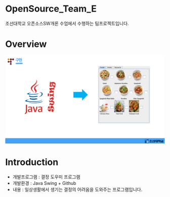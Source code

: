 # OpenSource_Team_E
   조선대학교 오픈소스SW개론 수업에서 수행하는 팀프로젝트입니다.


# Overview
![ex_screenshot](./img/overview.PNG)



# Introduction
* 개발프로그램 : 결정 도우미 프로그램
* 개발환경 : Java Swing + Github
* 내용 : 일상생활에서 생기는 결정의 어려움을 도와주는 프로그램입니다.


